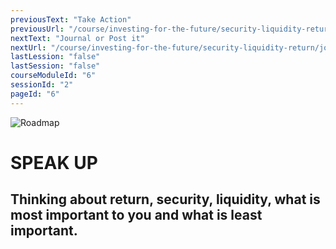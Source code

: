 ```yaml
---
previousText: "Take Action"
previousUrl: "/course/investing-for-the-future/security-liquidity-return/activities"
nextText: "Journal or Post it"
nextUrl: "/course/investing-for-the-future/security-liquidity-return/journal-or-post-it"
lastLession: "false"
lastSession: "false"
courseModuleId: "6"
sessionId: "2"
pageId: "6"
---
```



![Roadmap](/assets/img/lets-talk-about-it.png)
# SPEAK UP

## Thinking about return, security, liquidity, what is most important to you and what is least important. 
<sparkle-feed-post assignment-name="What is the best thing about investing money? The worst thing?" ></sparkle-feed-post>

